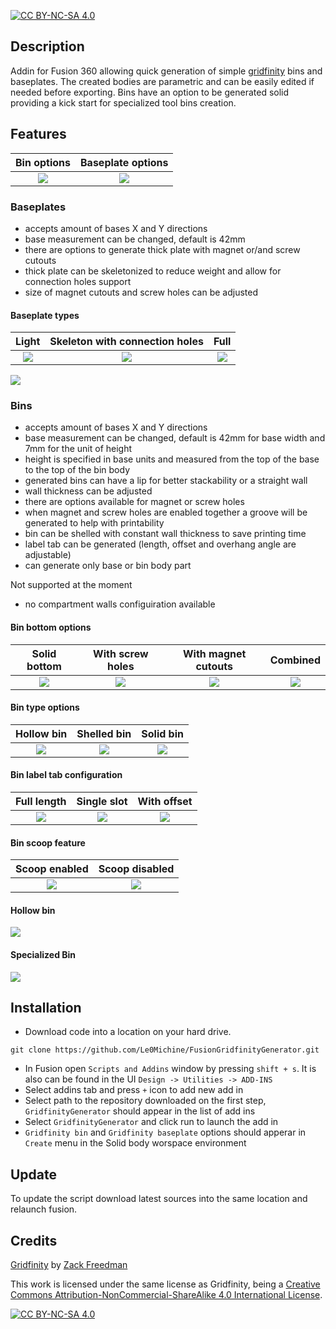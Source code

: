 [![CC BY-NC-SA 4.0][cc-by-nc-sa-shield]][cc-by-nc-sa]

## Description
Addin for Fusion 360 allowing quick generation of simple [gridfinity](https://www.youtube.com/watch?v=ra_9zU-mnl8) bins and baseplates. The created bodies are parametric and can be easily edited if needed before exporting. Bins have an option to be generated solid providing a kick start for specialized tool bins creation.

## Features

Bin options | Baseplate options
:-------------------------:|:-------------------------:
![](https://raw.githubusercontent.com/Le0Michine/FusionGridfinityGenerator/master/documentation/assets/fusion-dialog-bin-generator.png) | ![](https://raw.githubusercontent.com/Le0Michine/FusionGridfinityGenerator/master/documentation/assets/fusion-dialog-baseplate-generator.png)

### Baseplates
- accepts amount of bases X and Y directions
- base measurement can be changed, default is 42mm
- there are options to generate thick plate with magnet or/and screw cutouts
- thick plate can be skeletonized to reduce weight and allow for connection holes support
- size of magnet cutouts and screw holes can be adjusted

#### Baseplate types
Light | Skeleton with connection holes | Full
:-------------------------:|:-------------------------:|:-------------------------:
![](https://raw.githubusercontent.com/Le0Michine/FusionGridfinityGenerator/master/documentation/assets/baseplate-light.png) | ![](https://raw.githubusercontent.com/Le0Michine/FusionGridfinityGenerator/master/documentation/assets/baseplate-skeleton.png) | ![](https://raw.githubusercontent.com/Le0Michine/FusionGridfinityGenerator/master/documentation/assets/baseplate-full.png)

![](https://raw.githubusercontent.com/Le0Michine/FusionGridfinityGenerator/master/documentation/assets/baseplate-creation.gif)

### Bins
- accepts amount of bases X and Y directions
- base measurement can be changed, default is 42mm for base width and 7mm for the unit of height
- height is specified in base units and measured from the top of the base to the top of the bin body
- generated bins can have a lip for better stackability or a straight wall
- wall thickness can be adjusted
- there are options available for magnet or screw holes
- when magnet and screw holes are enabled together a groove will be generated to help with printability
- bin can be shelled with constant wall thickness to save printing time
- label tab can be generated (length, offset and overhang angle are adjustable)
- can generate only base or bin body part

Not supported at the moment
- no compartment walls configuiration available

#### Bin bottom options
Solid bottom | With screw holes | With magnet cutouts | Combined
:-------------------------:|:-------------------------:|:-------------------------:|:-------------------------:
![](https://raw.githubusercontent.com/Le0Michine/FusionGridfinityGenerator/master/documentation/assets/bin-solid-bottom.png) | ![](https://raw.githubusercontent.com/Le0Michine/FusionGridfinityGenerator/master/documentation/assets/bin-screw-holes.png) | ![](https://raw.githubusercontent.com/Le0Michine/FusionGridfinityGenerator/master/documentation/assets/bin-magnet-cutouts.png)  | ![](https://raw.githubusercontent.com/Le0Michine/FusionGridfinityGenerator/master/documentation/assets/bin-magnet-cutouts-and-screw-holes-with-groove.png)

#### Bin type options
Hollow bin | Shelled bin | Solid bin
:-------------------------:|:-------------------------:|:-------------------------:
![](https://raw.githubusercontent.com/Le0Michine/FusionGridfinityGenerator/master/documentation/assets/hollow-bin.png) | ![](https://raw.githubusercontent.com/Le0Michine/FusionGridfinityGenerator/master/documentation/assets/shelled-bin.png) | ![](https://raw.githubusercontent.com/Le0Michine/FusionGridfinityGenerator/master/documentation/assets/solid-bin.png)

#### Bin label tab configuration
Full length | Single slot | With offset
:-------------------------:|:-------------------------:|:-------------------------:
![](https://raw.githubusercontent.com/Le0Michine/FusionGridfinityGenerator/master/documentation/assets/bin-label-tab-full.png) | ![](https://raw.githubusercontent.com/Le0Michine/FusionGridfinityGenerator/master/documentation/assets/bin-label-tab-single-slot.png) | ![](https://raw.githubusercontent.com/Le0Michine/FusionGridfinityGenerator/master/documentation/assets/bin-label-tab-with-offset.png)

#### Bin scoop feature
Scoop enabled | Scoop disabled
:-------------------------:|:-------------------------:
![](https://raw.githubusercontent.com/Le0Michine/FusionGridfinityGenerator/master/documentation/assets/bin-scoop-on.png) | ![](https://raw.githubusercontent.com/Le0Michine/FusionGridfinityGenerator/master/documentation/assets/bin-scoop-off.png)


#### Hollow bin
![](https://raw.githubusercontent.com/Le0Michine/FusionGridfinityGenerator/master/documentation/assets/bin-with-cutout-creation.gif)

#### Specialized Bin
![](https://raw.githubusercontent.com/Le0Michine/FusionGridfinityGenerator/master/documentation/assets/specialized-bin-creation.gif)

## Installation

- Download code into a location on your hard drive.

```
git clone https://github.com/Le0Michine/FusionGridfinityGenerator.git
```

- In Fusion open `Scripts and Addins` window by pressing `shift + s`. It is also can be found in the UI `Design -> Utilities -> ADD-INS`
- Select addins tab and press `+` icon to add new add in
- Select path to the repository downloaded on the first step, `GridfinityGenerator` should appear in the list of add ins
- Select `GridfinityGenerator` and click run to launch the add in
- `Gridfinity bin` and `Gridfinity baseplate` options should apperar in `Create` menu in the Solid body worspace environment

## Update

To update the script download latest sources into the same location and relaunch fusion.

## Credits

[Gridfinity](https://www.youtube.com/watch?v=ra_9zU-mnl8) by [Zack Freedman](https://www.youtube.com/c/ZackFreedman/about)

This work is licensed under the same license as Gridfinity, being a 
[Creative Commons Attribution-NonCommercial-ShareAlike 4.0 International License][cc-by-nc-sa].

[![CC BY-NC-SA 4.0][cc-by-nc-sa-image]][cc-by-nc-sa]

[cc-by-nc-sa]: http://creativecommons.org/licenses/by-nc-sa/4.0/
[cc-by-nc-sa-image]: https://licensebuttons.net/l/by-nc-sa/4.0/88x31.png
[cc-by-nc-sa-shield]: https://img.shields.io/badge/License-CC%20BY--NC--SA%204.0-lightgrey.svg